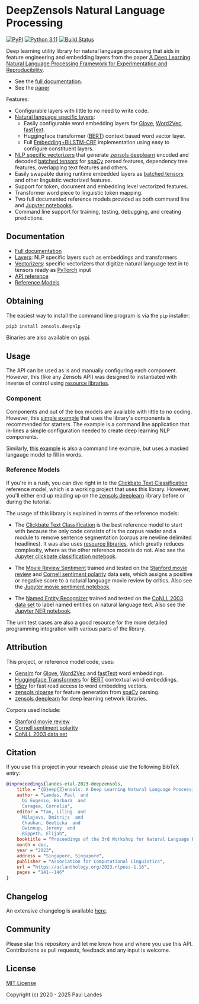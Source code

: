 # DeepZensols Natural Language Processing

[![PyPI][pypi-badge]][pypi-link]
[![Python 3.11][python311-badge]][python311-link]
[![Build Status][build-badge]][build-link]

Deep learning utility library for natural language processing that aids in
feature engineering and embedding layers from the paper [A Deep Learning
Natural Language Processing Framework for Experimentation and Reproducibility].

* See the [full documentation].
* See the [paper](https://aclanthology.org/2023.nlposs-1.16)

Features:
* Configurable layers with little to no need to write code.
* [Natural language specific layers]:
  * Easily configurable word embedding layers for [Glove], [Word2Vec],
    [fastText].
  * Huggingface transformer ([BERT]) context based word vector layer.
  * Full [Embedding+BiLSTM-CRF] implementation using easy to configure
	constituent layers.
* [NLP specific vectorizers] that generate [zensols deeplearn] encoded and
  decoded [batched tensors] for [spaCy] parsed features, dependency tree
  features, overlapping text features and others.
* Easily swapable during runtime embedded layers as [batched tensors] and other
  linguistic vectorized features.
* Support for token, document and embedding level vectorized features.
* Transformer word piece to linguistic token mapping.
* Two full documented reference models provided as both command line and
  [Jupyter notebooks](#usage-and-reference-models).
* Command line support for training, testing, debugging, and creating
  predictions.


## Documentation

* [Full documentation](https://plandes.github.io/deepnlp/index.html)
* [Layers](https://plandes.github.io/deepnlp/doc/layers.html): NLP specific
  layers such as embeddings and transformers
* [Vectorizers](https://plandes.github.io/deepnlp/doc/vectorizers.html):
  specific vectorizers that digitize natural language text in to tensors ready
  as [PyTorch] input
* [API reference](https://plandes.github.io/install/api.html)
* [Reference Models](#usage-and-reference-models)


## Obtaining

The easiest way to install the command line program is via the `pip` installer:
```bash
pip3 install zensols.deepnlp
```

Binaries are also available on [pypi].


## Usage

The API can be used as is and manually configuring each component.  However,
this (like any Zensols API) was designed to instantiated with inverse of
control using [resource libraries].

### Component

Components and out of the box models are available with little to no coding.
However, this [simple example](example/simple/harness.py) that uses the
library's components is recommended for starters.  The example is a command
line application that in-lines a simple configuration needed to create deep
learning NLP components.

Similarly, [this example](example/fill-mask/harness.py) is also a command line
example, but uses a masked langauge model to fill in words.


### Reference Models

If you're in a rush, you can dive right in to the [Clickbate Text
Classification] reference model, which is a working project that uses this
library.  However, you'll either end up reading up on the [zensols deeplearn]
library before or during the tutorial.

The usage of this library is explained in terms of the reference models:

* The [Clickbate Text Classification] is the best reference model to start with
  because the only code consists of is the corpus reader and a module to remove
  sentence segmentation (corpus are newline delimited headlines).  It was also
  uses [resource libraries], which greatly reduces complexity, where as the
  other reference models do not.  Also see the [Jupyter clickbate
  classification notebook].

* The [Movie Review Sentiment] trained and tested on the [Stanford movie
  review] and [Cornell sentiment polarity] data sets, which assigns a positive
  or negative score to a natural language movie review by critics.  Also see
  the [Jupyter movie sentiment notebook].

* The [Named Entity Recognizer] trained and tested on the [CoNLL 2003 data set]
  to label named entities on natural language text.  Also see the [Jupyter NER
  notebook].

The unit test cases are also a good resource for the more detailed programming
integration with various parts of the library.


## Attribution

This project, or reference model code, uses:
* [Gensim] for [Glove], [Word2Vec] and [fastText] word embeddings.
* [Huggingface Transformers] for [BERT] contextual word embeddings.
* [h5py] for fast read access to word embedding vectors.
* [zensols nlparse] for feature generation from [spaCy] parsing.
* [zensols deeplearn] for deep learning network libraries.

Corpora used include:
* [Stanford movie review]
* [Cornell sentiment polarity]
* [CoNLL 2003 data set]


## Citation

If you use this project in your research please use the following BibTeX entry:

```bibtex
@inproceedings{landes-etal-2023-deepzensols,
    title = "{D}eep{Z}ensols: A Deep Learning Natural Language Processing Framework for Experimentation and Reproducibility",
    author = "Landes, Paul  and
      Di Eugenio, Barbara  and
      Caragea, Cornelia",
    editor = "Tan, Liling  and
      Milajevs, Dmitrijs  and
      Chauhan, Geeticka  and
      Gwinnup, Jeremy  and
      Rippeth, Elijah",
    booktitle = "Proceedings of the 3rd Workshop for Natural Language Processing Open Source Software (NLP-OSS 2023)",
    month = dec,
    year = "2023",
    address = "Singapore, Singapore",
    publisher = "Association for Computational Linguistics",
    url = "https://aclanthology.org/2023.nlposs-1.16",
    pages = "141--146"
}
```


## Changelog

An extensive changelog is available [here](CHANGELOG.md).


## Community

Please star this repository and let me know how and where you use this API.
Contributions as pull requests, feedback and any input is welcome.


## License

[MIT License](LICENSE.md)

Copyright (c) 2020 - 2025 Paul Landes


<!-- links -->
[pypi]: https://pypi.org/project/zensols.deepnlp/
[pypi-link]: https://pypi.python.org/pypi/zensols.deepnlp
[pypi-badge]: https://img.shields.io/pypi/v/zensols.deepnlp.svg
[python311-badge]: https://img.shields.io/badge/python-3.11-blue.svg
[python311-link]: https://www.python.org/downloads/release/python-3110
[build-badge]: https://github.com/plandes/deepnlp/workflows/CI/badge.svg
[build-link]: https://github.com/plandes/deepnlp/actions

[A Deep Learning Natural Language Processing Framework for Experimentation and Reproducibility]: https://aclanthology.org/2023.nlposs-1.16

[PyTorch]: https://pytorch.org
[Gensim]: https://radimrehurek.com/gensim/
[Huggingface Transformers]: https://huggingface.co
[Glove]: https://nlp.stanford.edu/projects/glove/
[Word2Vec]: https://code.google.com/archive/p/word2vec/
[fastText]: https://fasttext.cc
[BERT]: https://huggingface.co/transformers/model_doc/bert.html
[h5py]: https://www.h5py.org
[spaCy]: https://spacy.io
[Pandas]: https://pandas.pydata.org

[Stanford movie review]: https://nlp.stanford.edu/sentiment/
[Cornell sentiment polarity]: https://www.cs.cornell.edu/people/pabo/movie-review-data/
[CoNLL 2003 data set]: https://www.clips.uantwerpen.be/conll2003/ner/

[zensols deeplearn]: https://github.com/plandes/deeplearn
[zensols nlparse]: https://github.com/plandes/nlparse

[full documentation]: https://plandes.github.io/deepnlp/index.html
[resource libraries]: https://plandes.github.io/util/doc/config.html#resource-libraries
[Natural language specific layers]: https://plandes.github.io/deepnlp/doc/layers.html
[Clickbate Text Classification]: https://plandes.github.io/deepnlp/doc/clickbate-example.html
[Movie Review Sentiment]: https://plandes.github.io/deepnlp/doc/movie-example.html
[Named Entity Recognizer]: https://plandes.github.io/deepnlp/doc/ner-example.html
[Embedding+BiLSTM-CRF]: https://plandes.github.io/deepnlp/doc/ner-example.html#bilstm-crf
[batched tensors]: https://plandes.github.io/deeplearn/doc/preprocess.html#batches
[deep convolution layer]: https://plandes.github.io/deepnlp/api/zensols.deepnlp.layer.html#zensols.deepnlp.layer.conv.DeepConvolution1d
[NLP specific vectorizers]: https://plandes.github.io/deepnlp/doc/vectorizers.html
[Jupyter NER notebook]: https://github.com/plandes/deepnlp/blob/master/example/ner/notebook/ner.ipynb
[Jupyter movie sentiment notebook]: https://github.com/plandes/deepnlp/blob/master/example/movie/notebook/movie.ipynb
[Jupyter clickbate classification notebook]: https://github.com/plandes/deepnlp/blob/master/example/clickbate/notebook/clickbate.ipynb

